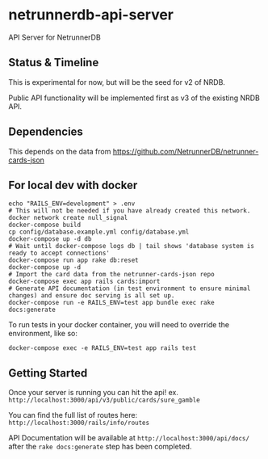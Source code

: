 # netrunnerdb-api-server

API Server for NetrunnerDB

## Status & Timeline

This is experimental for now, but will be the seed for v2 of NRDB.

Public API functionality will be implemented first as v3 of the existing NRDB API.

## Dependencies

This depends on the data from https://github.com/NetrunnerDB/netrunner-cards-json

## For local dev with docker

```
echo "RAILS_ENV=development" > .env
# This will not be needed if you have already created this network.
docker network create null_signal
docker-compose build
cp config/database.example.yml config/database.yml
docker-compose up -d db
# Wait until docker-compose logs db | tail shows 'database system is ready to accept connections'
docker-compose run app rake db:reset
docker-compose up -d
# Import the card data from the netrunner-cards-json repo
docker-compose exec app rails cards:import
# Generate API documentation (in test environment to ensure minimal changes) and ensure doc serving is all set up.
docker-compose run -e RAILS_ENV=test app bundle exec rake docs:generate
```

To run tests in your docker container, you will need to override the environment, like so:
```
docker-compose exec -e RAILS_ENV=test app rails test
```

## Getting Started

Once your server is running you can hit the api!
ex. `http://localhost:3000/api/v3/public/cards/sure_gamble`

You can find the full list of routes here:
`http://localhost:3000/rails/info/routes`

API Documentation will be available at `http://localhost:3000/api/docs/`
after the `rake docs:generate` step has been completed.
